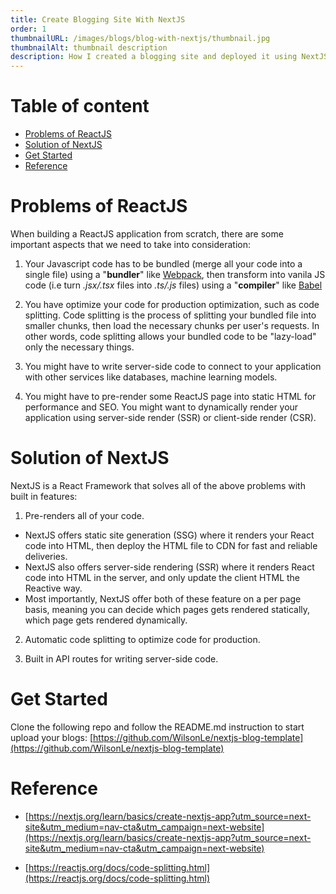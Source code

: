 ```yaml
---
title: Create Blogging Site With NextJS
order: 1
thumbnailURL: /images/blogs/blog-with-nextjs/thumbnail.jpg
thumbnailAlt: thumbnail description
description: How I created a blogging site and deployed it using NextJS and Vercel.
---
```


# Table of content

- [Problems of ReactJS](#problems-of-reactjs)
- [Solution of NextJS](#solution-of-nextjs)
- [Get Started](#get-started)
- [Reference](#reference)

# Problems of ReactJS

When building a ReactJS application from scratch, there are some important aspects that we need to take into consideration:

1. Your Javascript code has to be bundled (merge all your code into a single file) using a "**bundler**" like [Webpack](https://webpack.js.org), then transform into vanila JS code (i.e turn _.jsx/.tsx_ files into _.ts/.js_ files) using a "**compiler**" like [Babel](https://babeljs.io)

2. You have optimize your code for production optimization, such as code splitting. Code splitting is the process of splitting your bundled file into smaller chunks, then load the necessary chunks per user's requests. In other words, code splitting allows your bundled code to be "lazy-load" only the necessary things.

3. You might have to write server-side code to connect to your application with other services like databases, machine learning models.

4. You might have to pre-render some ReactJS page into static HTML for performance and SEO. You might want to dynamically render your application using server-side render (SSR) or client-side render (CSR).

# Solution of NextJS

NextJS is a React Framework that solves all of the above problems with built in features:

1. Pre-renders all of your code.

- NextJS offers static site generation (SSG) where it renders your React code into HTML, then deploy the HTML file to CDN for fast and reliable deliveries.
- NextJS also offers server-side rendering (SSR) where it renders React code into HTML in the server, and only update the client HTML the Reactive way.
- Most importantly, NextJS offer both of these feature on a per page basis, meaning you can decide which pages gets rendered statically, which page gets rendered dynamically.

2. Automatic code splitting to optimize code for production.

3. Built in API routes for writing server-side code.

# Get Started

Clone the following repo and follow the README.md instruction to start upload your blogs:
[https://github.com/WilsonLe/nextjs-blog-template](https://github.com/WilsonLe/nextjs-blog-template)

# Reference

- [https://nextjs.org/learn/basics/create-nextjs-app?utm_source=next-site&utm_medium=nav-cta&utm_campaign=next-website](https://nextjs.org/learn/basics/create-nextjs-app?utm_source=next-site&utm_medium=nav-cta&utm_campaign=next-website)

- [https://reactjs.org/docs/code-splitting.html](https://reactjs.org/docs/code-splitting.html)
